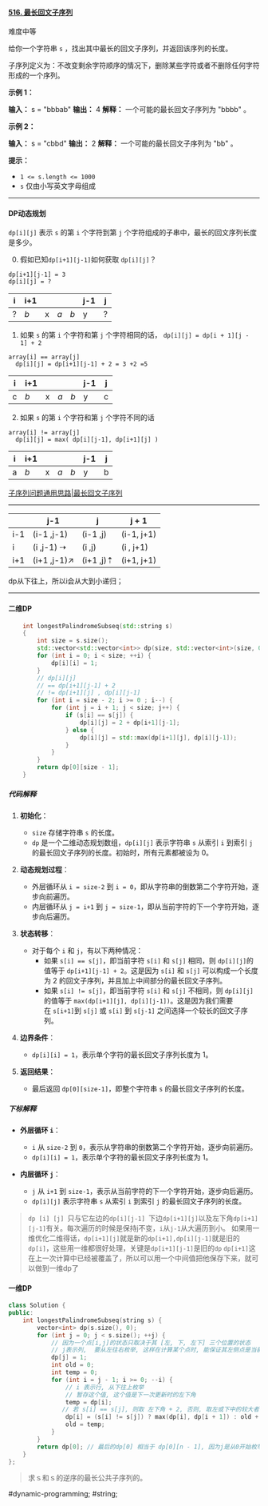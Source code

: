 #### [516. 最长回文子序列](https://leetcode.cn/problems/longest-palindromic-subsequence/)

难度中等

给你一个字符串 `s` ，找出其中最长的回文子序列，并返回该序列的长度。

子序列定义为：不改变剩余字符顺序的情况下，删除某些字符或者不删除任何字符形成的一个序列。

**示例 1：**

**输入：** s = "bbbab"
**输出：** 4
**解释：** 一个可能的最长回文子序列为 "bbbb" 。

**示例 2：**

**输入：** s = "cbbd"
**输出：** 2
**解释：** 一个可能的最长回文子序列为 "bb" 。

**提示：**

-   `1 <= s.length <= 1000`
-   `s` 仅由小写英文字母组成

---- ----
#### DP动态规划

`dp[i][j]` 表示 `s` 的第 `i` 个字符到第 `j` 个字符组成的子串中，最长的回文序列长度是多少。

0. 假如已知`dp[i+1][j-1]`如何获取 `dp[i][j]`？
```
dp[i+1][j-1] = 3
dp[i][j] = ?
```

| i   | i+1 |     |     |     | j-1 | j   |
| --- | --- | --- | --- | --- | --- | --- |
| ?   | *b* | x   | *a* | *b* | y   | ?   |

1. 如果 `s` 的第 `i` 个字符和第 `j` 个字符相同的话，
`dp[i][j] = dp[i + 1][j - 1] + 2`
```
array[i] == array[j]
  dp[i][j] = dp[i+1][j-1] + 2 = 3 +2 =5
```

| i   | i+1 |     |     |     | j-1 | j   |
| --- | --- | --- | --- | --- | --- | --- |
| c   | *b* | x   | *a* | *b* | y   | c   |

2. 如果 `s` 的第 `i` 个字符和第 `j` 个字符不同的话
```
array[i] != array[j]
  dp[i][j] = max( dp[i][j-1], dp[i+1][j] )
```

| i   | i+1 |     |     |     | j-1 | j   |
| --- | --- | --- | --- | --- | --- | --- |
| a   | *b* | x   | *a* | *b* | y   | b   |

[子序列问题通用思路|最长回文子序列](https://leetcode.cn/problems/longest-palindromic-subsequence/solutions/67456/zi-xu-lie-wen-ti-tong-yong-si-lu-zui-chang-hui-wen/)

----

|     | j-1          | j         | j + 1      |
| --- | ------------ | --------- | ---------- |
| i-1 | (i-1 ,j-1)   | (i-1 ,j)  | (i-1, j+1) |
| i   | (i   ,j-1) ⇢ | (i   ,j)  | (i  , j+1) |
| i+1 | (i+1 ,j-1)↗︎ | (i+1 ,j)⇡ | (i+1, j+1) |
dp从下往上，所以i会从大到小递归；

----
#### 二维DP 
```cpp
    int longestPalindromeSubseq(std::string s)  
    {                                 
        int size = s.size();          
        std::vector<std::vector<int>> dp(size, std::vector<int>(size, 0));
        for (int i = 0; i < size; ++i) {
            dp[i][i] = 1;             
        }                             
        // dp[i][j]                   
        // == dp[i+1][j-1] + 2        
        // != dp[i+1][j] , dp[i][j-1]
        for (int i = size - 2; i >= 0 ; i--) {                                   
            for (int j = i + 1; j < size; j++) {
                if (s[i] == s[j]) {
                    dp[i][j] = 2 + dp[i+1][j-1];
                } else {              
                    dp[i][j] = std::max(dp[i+1][j], dp[i][j-1]);
                }                     
            }                         
        }                             
        return dp[0][size - 1];       
    }
```
##### 代码解释
1. **初始化**：
    
    - `size` 存储字符串 `s` 的长度。
    - `dp` 是一个二维动态规划数组，`dp[i][j]` 表示字符串 `s` 从索引 `i` 到索引 `j`的最长回文子序列的长度。初始时，所有元素都被设为 0。
2. **动态规划过程**：
    
    - 外层循环从 `i = size-2` 到 `i = 0`，即从字符串的倒数第二个字符开始，逐步向前遍历。
    - 内层循环从 `j = i+1` 到 `j = size-1`，即从当前字符的下一个字符开始，逐步向后遍历。
3. **状态转移**：
    
    - 对于每个 `i` 和 `j`，有以下两种情况：
        - 如果 `s[i] == s[j]`，即当前字符 `s[i]` 和 `s[j]` 相同，则 `dp[i][j]`的值等于 `dp[i+1][j-1] + 2`。这是因为 `s[i]` 和 `s[j]` 可以构成一个长度为 2 的回文子序列，并且加上中间部分的最长回文子序列。
        - 如果 `s[i] != s[j]`，即当前字符 `s[i]` 和 `s[j]` 不相同，则 `dp[i][j]`的值等于 `max(dp[i+1][j], dp[i][j-1])`。这是因为我们需要在 `s[i+1]`到 `s[j]` 或 `s[i]` 到 `s[j-1]` 之间选择一个较长的回文子序列。
4. **边界条件**：
    
    - `dp[i][i] = 1`，表示单个字符的最长回文子序列长度为 1。
5. **返回结果**：
    
    - 最后返回 `dp[0][size-1]`，即整个字符串 `s` 的最长回文子序列的长度。

##### 下标解释

- **外层循环 `i`**：
    
    - `i` 从 `size-2` 到 `0`，表示从字符串的倒数第二个字符开始，逐步向前遍历。
    - `dp[i][i] = 1`，表示单个字符的最长回文子序列长度为 1。
- **内层循环 `j`**：
    
    - `j` 从 `i+1` 到 `size-1`，表示从当前字符的下一个字符开始，逐步向后遍历。
    - `dp[i][j]` 表示字符串 `s` 从索引 `i` 到索引 `j` 的最长回文子序列的长度。


> `dp [i] [j] `只与它左边的`dp[i][j-1] `下边`dp[i+1][j]`以及左下角`dp[i+1][j-1]`有关。每次遍历的时候是保持j不变，`i`从`j-1`从大遍历到小。
> 如果用一维优化二维得话，`dp[i+1][j]`就是新的`dp[i+1],dp[i][j-1]`就是旧的`dp[i]`，这些用一维都很好处理，关键是`dp[i+1][j-1]`是旧的`dp`
> `dp[i+1]`这在上一次计算中已经被覆盖了，所以可以用一个中间值把他保存下来，就可以做到一维dp了

#### 一维DP
```cpp
class Solution {
public:
    int longestPalindromeSubseq(string s) {
        vector<int> dp(s.size(), 0);
        for (int j = 0; j < s.size(); ++j) {
            // 因为一个点[i,j]的状态只取决于其 [左, 下, 左下] 三个位置的状态
            // j表示列,  要从左往右枚举, 这样在计算某个点时, 能保证其左侧点是当前行的状态(已更新的状态)
            dp[j] = 1;
            int old = 0;
            int temp = 0;
            for (int i = j - 1; i >= 0; --i) {
                // i 表示行, 从下往上枚举
                // 暂存这个值, 这个值是下一次更新时的左下角
                temp = dp[i];
               // 若 s[i] == s[j], 则取 左下角 + 2, 否则, 取左或下中的较大者  d[i] 是 左, d[i + 1] 是 下
                dp[i] = (s[i] != s[j]) ? max(dp[i], dp[i + 1]) : old + 2;
                old = temp;
            }
        }
        return dp[0]; // 最后的dp[0] 相当于 dp[0][n - 1], 因为j是从0开始枚举, 最后一次更新完后, j 其实是n - 1
    }
};
```

> 求ｓ和ｓ的逆序的最长公共子序列的。


#dynamic-programming; #string;
